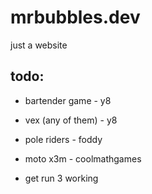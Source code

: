 # mrbubbles.dev

just a website


## todo:
* bartender game - y8
* vex (any of them) - y8
* pole riders - foddy
* moto x3m - coolmathgames

* get run 3 working